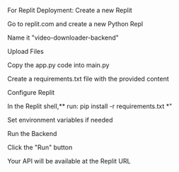 For Replit Deployment:
Create a new Replit

Go to replit.com and create a new Python Repl

Name it "video-downloader-backend"

Upload Files

Copy the app.py code into main.py

Create a requirements.txt file with the provided content

Configure Replit

In the Replit shell,** run: pip install -r requirements.txt *"

Set environment variables if needed

Run the Backend

Click the "Run" button

Your API will be available at the Replit URL
